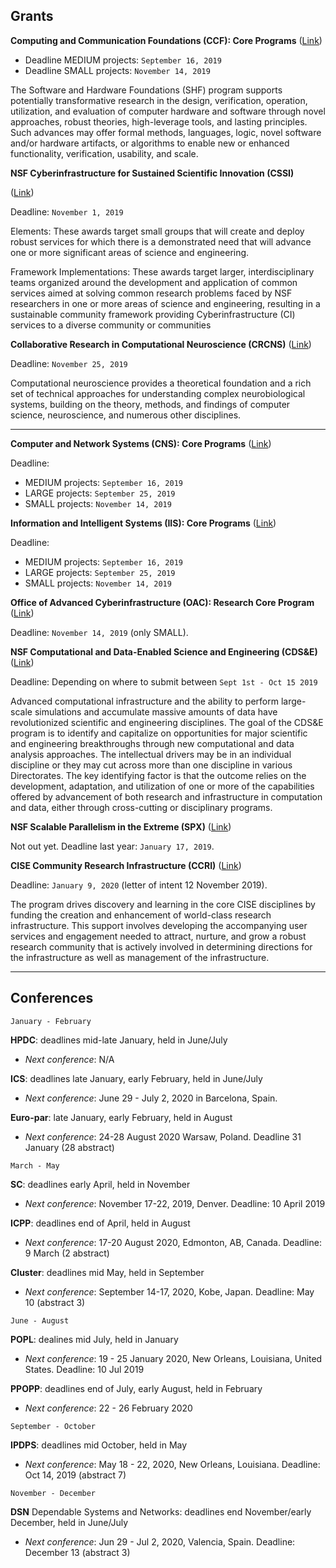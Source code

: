 ## Grants


**Computing and Communication Foundations (CCF): Core Programs** ([Link](https://www.nsf.gov/publications/pub_summ.jsp?WT.z_pims_id=503220&ods_key=nsf18568))

 * Deadline MEDIUM projects: `September 16, 2019`
 * Deadline SMALL projects: `November 14, 2019`

The Software and Hardware Foundations (SHF) program supports potentially transformative research in the design, verification, operation, utilization, and evaluation of computer hardware and software through novel approaches, robust theories, high-leverage tools, and lasting principles. Such advances may offer formal methods, languages, logic, novel software and/or hardware artifacts, or algorithms to enable new or enhanced functionality, verification, usability, and scale.


**NSF Cyberinfrastructure for Sustained Scientific Innovation (CSSI)** 

([Link](https://www.nsf.gov/publications/pub_summ.jsp?WT.z_pims_id=505505&ods_key=nsf19548))

Deadline: `November 1, 2019`

Elements: These awards target small groups that will create and deploy robust services for which there is a demonstrated need that will advance one or more significant areas of science and engineering.

Framework Implementations: These awards target larger, interdisciplinary teams organized around the development and application of common services aimed at solving common research problems faced by NSF researchers in one or more areas of science and engineering, resulting in a sustainable community framework providing Cyberinfrastructure (CI) services to a diverse community or communities


**Collaborative Research in Computational Neuroscience  (CRCNS)** ([Link](https://www.nsf.gov/publications/pub_summ.jsp?WT.z_pims_id=5147&ods_key=nsf18591))

Deadline: `November 25, 2019`

Computational neuroscience provides a theoretical foundation and a rich set of technical approaches for understanding complex neurobiological systems, building on the theory, methods, and findings of computer science, neuroscience, and numerous other disciplines.

---

**Computer and Network Systems (CNS): Core Programs** ([Link](https://www.nsf.gov/publications/pub_summ.jsp?WT.z_pims_id=505574&ods_key=nsf18569))

Deadline: 
 * MEDIUM projects: `September 16, 2019`
 * LARGE projects: `September 25, 2019`
 * SMALL projects: `November 14, 2019`


**Information and Intelligent Systems (IIS): Core Programs** ([Link](https://www.nsf.gov/publications/pub_summ.jsp?WT.z_pims_id=13707&ods_key=nsf18570))

Deadline: 
 * MEDIUM projects: `September 16, 2019`
 * LARGE projects: `September 25, 2019`
 * SMALL projects: `November 14, 2019`


**Office of Advanced Cyberinfrastructure (OAC): Research Core Program** ([Link](https://www.nsf.gov/publications/pub_summ.jsp?WT.z_pims_id=505571&ods_key=nsf18567))

Deadline: `November 14, 2019` (only SMALL).


**NSF Computational and Data-Enabled Science and Engineering  (CDS&E)** ([Link](https://www.nsf.gov/funding/pgm_summ.jsp?pims_id=504813))

Deadline: Depending on where to submit between `Sept 1st - Oct 15 2019`

Advanced computational infrastructure and the ability to perform large-scale simulations and accumulate massive amounts of data have revolutionized scientific and engineering disciplines.  The goal of the CDS&E program is to identify and capitalize on opportunities for major scientific and engineering breakthroughs through new computational and data analysis approaches.  The intellectual drivers may be in an individual discipline or they may cut across more than one discipline in various Directorates.  The key identifying factor is that the outcome relies on the development, adaptation, and utilization of one or more of the capabilities offered by advancement of both research and infrastructure in computation and data, either through cross-cutting or disciplinary programs.


**NSF Scalable Parallelism in the Extreme  (SPX)** ([Link](https://www.nsf.gov/funding/pgm_summ.jsp?pims_id=505348&org=CISE&sel_org=CISE&from=fund))

Not out yet.
Deadline last year: `January 17, 2019`.


**CISE Community Research Infrastructure  (CCRI)** ([Link](https://www.nsf.gov/publications/pub_summ.jsp?WT.z_pims_id=12810&ods_key=nsf19512))

Deadline: `January 9, 2020` (letter of intent 12 November 2019).

The program drives discovery and learning in the core CISE disciplines by funding the creation and enhancement of world-class research infrastructure. This support involves developing the accompanying user services and engagement needed to attract, nurture, and grow a robust research community that is actively involved in determining directions for the infrastructure as well as management of the infrastructure.

---
## Conferences

`January - February`

**HPDC**: deadlines mid-late January, held in June/July
  - *Next conference*: N/A

**ICS**: deadlines late January, early February, held in June/July
  - *Next conference*: June 29 - July 2, 2020 in Barcelona, Spain.

**Euro-par**: late January, early February, held in August
  - *Next conference*: 24-28 August 2020 Warsaw, Poland. Deadline 31 January (28 abstract)


`March - May`

**SC**: deadlines early April, held in November
  - *Next conference*: November 17-22, 2019, Denver. Deadline: 10 April 2019

**ICPP**: deadlines end of April, held in August
  - *Next conference*: 17-20 August 2020, Edmonton, AB, Canada. Deadline: 9 March (2 abstract)

**Cluster**: deadlines mid May, held in September
  - *Next conference*: September 14-17, 2020, Kobe, Japan. Deadline: May 10 (abstract 3)


`June - August`

**POPL**: dealines mid July, held in January
  - *Next conference*: 19 - 25 January 2020, New Orleans, Louisiana, United States. Deadline: 10 Jul 2019

**PPOPP**: deadlines end of July, early August, held in February
  - *Next conference*: 22 - 26 February 2020 


`September - October`

**IPDPS**: deadlines mid October, held in May
  - *Next conference*: May 18 - 22, 2020, New Orleans, Louisiana. Deadline: Oct 14, 2019 (abstract 7)


`November - December`

**DSN** Dependable Systems and Networks: deadlines end November/early December, held in June/July
  - *Next conference*: Jun 29 - Jul 2, 2020, Valencia, Spain. Deadline: December 13 (abstract 3)
